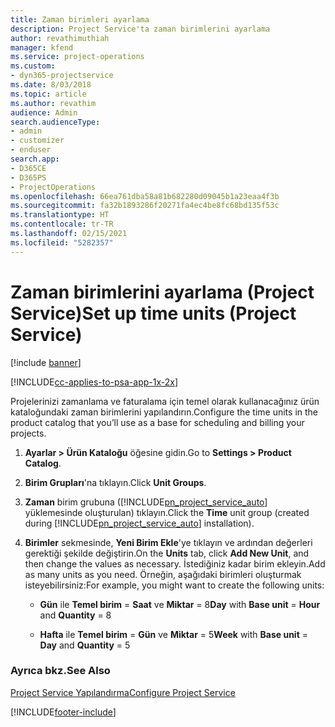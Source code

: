 ```yaml
---
title: Zaman birimleri ayarlama
description: Project Service'ta zaman birimlerini ayarlama
author: revathimuthiah
manager: kfend
ms.service: project-operations
ms.custom:
- dyn365-projectservice
ms.date: 8/03/2018
ms.topic: article
ms.author: revathim
audience: Admin
search.audienceType:
- admin
- customizer
- enduser
search.app:
- D365CE
- D365PS
- ProjectOperations
ms.openlocfilehash: 66ea761dba58a81b682280d09045b1a23eaa4f3b
ms.sourcegitcommit: fa32b1893286f20271fa4ec4be8fc68bd135f53c
ms.translationtype: HT
ms.contentlocale: tr-TR
ms.lasthandoff: 02/15/2021
ms.locfileid: "5282357"
---
```

# <a name="set-up-time-units-project-service"></a><span data-ttu-id="8cc61-103">Zaman birimlerini ayarlama (Project Service)</span><span class="sxs-lookup"><span data-stu-id="8cc61-103">Set up time units (Project Service)</span></span>

[!include [banner](../includes/psa-now-project-operations.md)]

[!INCLUDE[cc-applies-to-psa-app-1x-2x](../includes/cc-applies-to-psa-app-1x-2x.md)]

<span data-ttu-id="8cc61-104">Projelerinizi zamanlama ve faturalama için temel olarak kullanacağınız ürün kataloğundaki zaman birimlerini yapılandırın.</span><span class="sxs-lookup"><span data-stu-id="8cc61-104">Configure the time units in the product catalog that you’ll use as a base for scheduling and billing your projects.</span></span>  
  
1. <span data-ttu-id="8cc61-105">**Ayarlar > Ürün Kataloğu** öğesine gidin.</span><span class="sxs-lookup"><span data-stu-id="8cc61-105">Go to **Settings > Product Catalog**.</span></span>  
  
2. <span data-ttu-id="8cc61-106">**Birim Grupları**'na tıklayın.</span><span class="sxs-lookup"><span data-stu-id="8cc61-106">Click **Unit Groups**.</span></span>  
  
3. <span data-ttu-id="8cc61-107">**Zaman** birim grubuna ([!INCLUDE[pn_project_service_auto](../includes/pn-project-service-auto.md)] yüklemesinde oluşturulan) tıklayın.</span><span class="sxs-lookup"><span data-stu-id="8cc61-107">Click the **Time** unit group (created during [!INCLUDE[pn_project_service_auto](../includes/pn-project-service-auto.md)] installation).</span></span>  
  
4. <span data-ttu-id="8cc61-108">**Birimler** sekmesinde, **Yeni Birim Ekle**'ye tıklayın ve ardından değerleri gerektiği şekilde değiştirin.</span><span class="sxs-lookup"><span data-stu-id="8cc61-108">On the **Units** tab, click **Add New Unit**, and then change the values as necessary.</span></span> <span data-ttu-id="8cc61-109">İstediğiniz kadar birim ekleyin.</span><span class="sxs-lookup"><span data-stu-id="8cc61-109">Add as many units as you need.</span></span> <span data-ttu-id="8cc61-110">Örneğin, aşağıdaki birimleri oluşturmak isteyebilirsiniz:</span><span class="sxs-lookup"><span data-stu-id="8cc61-110">For example, you might want to create the following units:</span></span>  
  
   - <span data-ttu-id="8cc61-111">**Gün** ile **Temel birim** = **Saat** ve **Miktar** = 8</span><span class="sxs-lookup"><span data-stu-id="8cc61-111">**Day** with **Base unit** = **Hour** and **Quantity** = 8</span></span>  
  
   - <span data-ttu-id="8cc61-112">**Hafta** ile **Temel birim** = **Gün** ve **Miktar** = 5</span><span class="sxs-lookup"><span data-stu-id="8cc61-112">**Week** with **Base unit** = **Day** and **Quantity** = 5</span></span>  
  
### <a name="see-also"></a><span data-ttu-id="8cc61-113">Ayrıca bkz.</span><span class="sxs-lookup"><span data-stu-id="8cc61-113">See Also</span></span>  
 [<span data-ttu-id="8cc61-114">Project Service Yapılandırma</span><span class="sxs-lookup"><span data-stu-id="8cc61-114">Configure Project Service</span></span>](../psa/configure.md)


[!INCLUDE[footer-include](../includes/footer-banner.md)]